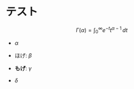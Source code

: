 # テスト

$$\Gamma(\alpha) = \int_0^\infty e^{-t} t^{\alpha-1}\,dt$$

* $\alpha$
* ほげ: $\beta$
* __もげ__: $\gamma$

* $\delta$
